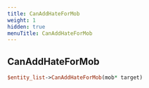 ```yaml
---
title: CanAddHateForMob
weight: 1
hidden: true
menuTitle: CanAddHateForMob
---
```

## CanAddHateForMob
```perl
$entity_list->CanAddHateForMob(mob* target)
```